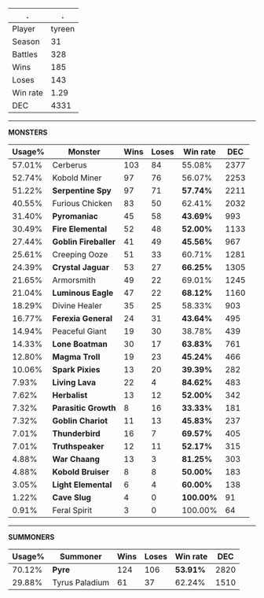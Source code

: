 .|.
|-|-
Player|tyreen
Season|31
Battles|328
Wins|185
Loses|143
Win rate|1.29
DEC|4331

---
**MONSTERS**

Usage%|Monster|Wins|Loses|Win rate|DEC|
-|-|-|-|-|-|
57.01%|Cerberus|103|84|55.08%|2377|
52.74%|Kobold Miner|97|76|56.07%|2253|
51.22%|**Serpentine Spy**|97|71|**57.74%**|2211|
40.55%|Furious Chicken|83|50|62.41%|2032|
31.40%|**Pyromaniac**|45|58|**43.69%**|993|
30.49%|**Fire Elemental**|52|48|**52.00%**|1133|
27.44%|**Goblin Fireballer**|41|49|**45.56%**|967|
25.61%|Creeping Ooze|51|33|60.71%|1281|
24.39%|**Crystal Jaguar**|53|27|**66.25%**|1305|
21.65%|Armorsmith|49|22|69.01%|1245|
21.04%|**Luminous Eagle**|47|22|**68.12%**|1160|
18.29%|Divine Healer|35|25|58.33%|903|
16.77%|**Ferexia General**|24|31|**43.64%**|495|
14.94%|Peaceful Giant|19|30|38.78%|439|
14.33%|**Lone Boatman**|30|17|**63.83%**|761|
12.80%|**Magma Troll**|19|23|**45.24%**|466|
10.06%|**Spark Pixies**|13|20|**39.39%**|282|
7.93%|**Living Lava**|22|4|**84.62%**|483|
7.62%|**Herbalist**|13|12|**52.00%**|342|
7.32%|**Parasitic Growth**|8|16|**33.33%**|181|
7.32%|**Goblin Chariot**|11|13|**45.83%**|237|
7.01%|**Thunderbird**|16|7|**69.57%**|405|
7.01%|**Truthspeaker**|12|11|**52.17%**|315|
4.88%|**War Chaang**|13|3|**81.25%**|303|
4.88%|**Kobold Bruiser**|8|8|**50.00%**|183|
3.05%|**Light Elemental**|6|4|**60.00%**|138|
1.22%|**Cave Slug**|4|0|**100.00%**|91|
0.91%|Feral Spirit|3|0|100.00%|64|

---
**SUMMONERS**

Usage%|Summoner|Wins|Loses|Win rate|DEC|
-|-|-|-|-|-|
70.12%|**Pyre**|124|106|**53.91%**|2820|
29.88%|Tyrus Paladium|61|37|62.24%|1510|
